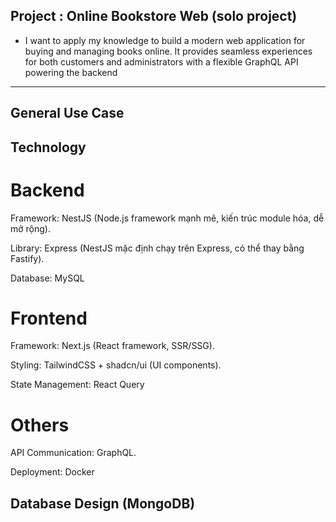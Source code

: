 ## Project : Online Bookstore Web (solo project)

- I want to apply my knowledge to build a modern web application for buying and managing books online. It provides seamless experiences for both customers and administrators with a flexible GraphQL API powering the backend

---------------------------------------------------------------------------------------------------------------------------
## General Use Case 



## Technology

# Backend

Framework: NestJS (Node.js framework mạnh mẽ, kiến trúc module hóa, dễ mở rộng).

Library: Express (NestJS mặc định chạy trên Express, có thể thay bằng Fastify).

Database: MySQL


# Frontend

Framework: Next.js (React framework, SSR/SSG).

Styling: TailwindCSS + shadcn/ui (UI components).

State Management: React Query

# Others

API Communication: GraphQL.

Deployment: Docker


##  Database Design (MongoDB)




